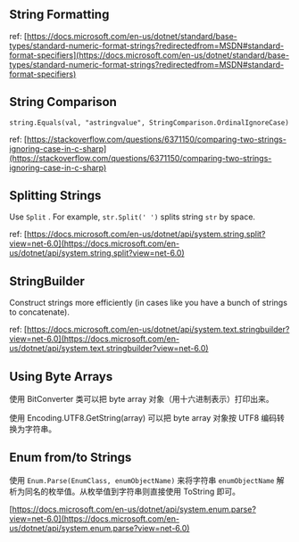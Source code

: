## String Formatting

ref: [https://docs.microsoft.com/en-us/dotnet/standard/base-types/standard-numeric-format-strings?redirectedfrom=MSDN#standard-format-specifiers](https://docs.microsoft.com/en-us/dotnet/standard/base-types/standard-numeric-format-strings?redirectedfrom=MSDN#standard-format-specifiers)

## String Comparison

```
string.Equals(val, "astringvalue", StringComparison.OrdinalIgnoreCase)
```

ref: [https://stackoverflow.com/questions/6371150/comparing-two-strings-ignoring-case-in-c-sharp](https://stackoverflow.com/questions/6371150/comparing-two-strings-ignoring-case-in-c-sharp)

## Splitting Strings

Use `Split` . For example, `str.Split(' ')` splits string `str` by space.

ref: [https://docs.microsoft.com/en-us/dotnet/api/system.string.split?view=net-6.0](https://docs.microsoft.com/en-us/dotnet/api/system.string.split?view=net-6.0)

## StringBuilder

Construct strings more efficiently (in cases like you have a bunch of strings to concatenate).

ref: [https://docs.microsoft.com/en-us/dotnet/api/system.text.stringbuilder?view=net-6.0](https://docs.microsoft.com/en-us/dotnet/api/system.text.stringbuilder?view=net-6.0)

## Using Byte Arrays

使用 BitConverter 类可以把 byte array 对象（用十六进制表示）打印出来。

使用 Encoding.UTF8.GetString(array) 可以把 byte array 对象按 UTF8 编码转换为字符串。

## Enum from/to Strings

使用 `Enum.Parse(EnumClass, enumObjectName)` 来将字符串 `enumObjectName` 解析为同名的枚举值。从枚举值到字符串则直接使用 ToString 即可。

[https://docs.microsoft.com/en-us/dotnet/api/system.enum.parse?view=net-6.0](https://docs.microsoft.com/en-us/dotnet/api/system.enum.parse?view=net-6.0)